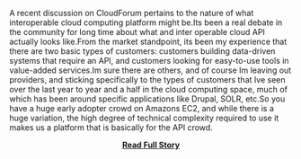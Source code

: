 <p>A recent discussion on CloudForum pertains to the nature of what interoperable cloud computing platform might be.Its been a real debate in the community for long time about what and inter operable cloud API actually looks like.From the market standpoint, its been my experience that there are two basic types of customers: customers building data-driven systems that require an API, and customers looking for easy-to-use tools in value-added services.Im sure there are others, and of course Im leaving out providers, and sticking specifically to the types of customers that Ive seen over the last year to year and a half in the cloud computing space, much of which has been around specific applications like Drupal, SOLR, etc.So you have a huge early adopter crowd on Amazons EC2, and while there is a huge variation, the high degree of technical complexity required to use it makes us a platform that is basically for the API crowd.</p>
<center><p><a href="http://www.workhabit.com/blog/cloud-computing-interoperability-amazon-api-model" style='padding:25px; font-sze:18px; font-weight: bold;'>Read Full Story</a></p></center>
